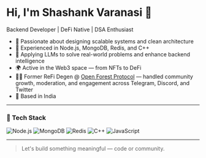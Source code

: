 # Hi, I'm Shashank Varanasi 👋

Backend Developer | DeFi Native | DSA Enthusiast

- 🧠 Passionate about designing scalable systems and clean architecture  
- 🔁 Experienced in Node.js, MongoDB, Redis, and C++  
- 🤖 Applying LLMs to solve real-world problems and enhance backend intelligence
- 🌍 Active in the Web3 space — from NFTs to DeFi  
- 🧑‍💼 Former ReFi Degen @ <a href="https://www.openforestprotocol.org/" target="_blank">Open Forest Protocol</a> — handled community growth, moderation, and engagement across Telegram, Discord, and Twitter  
- 📍 Based in India

---

### 🧰 Tech Stack

![Node.js](https://img.shields.io/badge/Node.js-339933?logo=node.js&logoColor=white&style=flat)
![MongoDB](https://img.shields.io/badge/MongoDB-47A248?logo=mongodb&logoColor=white&style=flat)
![Redis](https://img.shields.io/badge/Redis-DC382D?logo=redis&logoColor=white&style=flat)
![C++](https://img.shields.io/badge/C++-00599C?logo=c%2B%2B&logoColor=white&style=flat)
![JavaScript](https://img.shields.io/badge/JavaScript-F7DF1E?logo=javascript&logoColor=black&style=flat)

---

> Let's build something meaningful — code or community.
